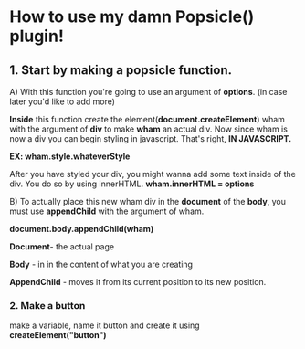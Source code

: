 # How to use my damn Popsicle() plugin!

## 1. Start by making a popsicle function.

A) With this function you're going to use an argument of **options**. (in case later you'd like to add more)

**Inside** this function create the element(**document.createElement**) wham with the argument of **div** to make **wham** an actual div.
Now since wham is now a div you can begin styling in javascript. That's right, **IN JAVASCRIPT.**

**EX: wham.style.whateverStyle**
	
After you have styled your div, you might wanna add some text inside of the div. You do so by using innerHTML. 
**wham.innerHTML = options**

B) To actually  place this new wham div in the **document** of the **body**, you must use **appendChild** with the argument of wham. 

**document.body.appendChild(wham)**

**Document**- the actual page

**Body** - in in the content of what you are creating

**AppendChild** - moves it from its current position to its new position.


### 2. Make a button

make a variable, name it button and create it using **createElement("button")**



